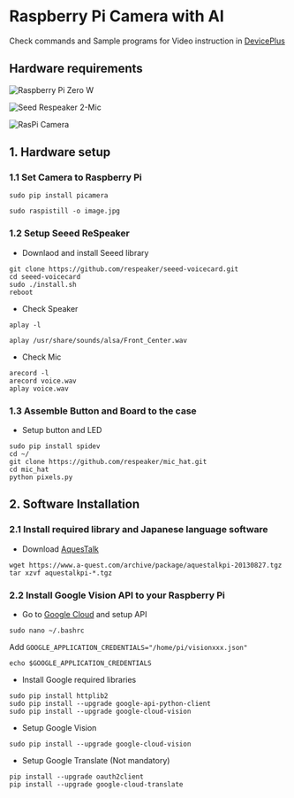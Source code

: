 # Raspberry Pi Camera with AI

Check commands and Sample programs for Video instruction in [DevicePlus](http://deviceplus.jp)

## Hardware requirements

![Raspberry Pi Zero W](https://images-na.ssl-images-amazon.com/images/I/51TQvkcHJOL.jpg)

![Seed Respeaker 2-Mic](https://images-na.ssl-images-amazon.com/images/I/61LUX8fc0xL._SL1024_.jpg)

![RasPi Camera](https://images-na.ssl-images-amazon.com/images/I/41gHGo7BeuL.jpg) 


## 1. Hardware setup

### 1.1 Set Camera to Raspberry Pi

```
sudo pip install picamera

sudo raspistill -o image.jpg
```

### 1.2 Setup Seeed ReSpeaker

- Downlaod and install Seeed library
```
git clone https://github.com/respeaker/seeed-voicecard.git
cd seeed-voicecard
sudo ./install.sh
reboot
```
- Check Speaker
```
aplay -l

aplay /usr/share/sounds/alsa/Front_Center.wav
```
- Check Mic
```
arecord -l
arecord voice.wav
aplay voice.wav
```

### 1.3 Assemble Button and Board to the case

- Setup button and LED
```
sudo pip install spidev
cd ~/
git clone https://github.com/respeaker/mic_hat.git
cd mic_hat
python pixels.py
```


## 2. Software Installation

### 2.1 Install required library and Japanese language software

- Download [AquesTalk](https://www.a-quest.com/products/aquestalkpi.html)
```
wget https://www.a-quest.com/archive/package/aquestalkpi-20130827.tgz
tar xzvf aquestalkpi-*.tgz
```

### 2.2 Install Google Vision API to your Raspberry Pi

- Go to [Google Cloud](https://cloud.google.com) and setup API
```
sudo nano ~/.bashrc
```
Add `GOOGLE_APPLICATION_CREDENTIALS="/home/pi/visionxxx.json"`
```
echo $GOOGLE_APPLICATION_CREDENTIALS
```

- Install Google required libraries
```
sudo pip install httplib2
sudo pip install --upgrade google-api-python-client
sudo pip install --upgrade google-cloud-vision
```

- Setup Google Vision
```
sudo pip install --upgrade google-cloud-vision
```

- Setup Google Translate (Not mandatory)
```
pip install --upgrade oauth2client
pip install --upgrade google-cloud-translate
```

